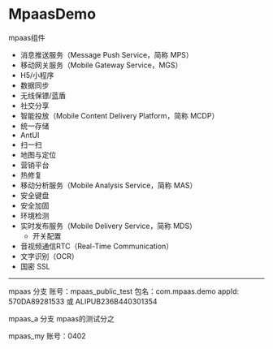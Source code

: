 # MpaasDemo

mpaas组件
- 消息推送服务（Message Push Service，简称 MPS）
- 移动网关服务（Mobile Gateway Service，MGS）
- H5/小程序
- 数据同步
- 无线保镖/蓝盾
- 社交分享
- 智能投放（Mobile Content Delivery Platform，简称 MCDP）
- 统一存储
- AntUI
- 扫一扫
- 地图与定位
- 营销平台
- 热修复
- 移动分析服务（Mobile Analysis Service，简称 MAS）
- 安全键盘
- 安全加固
- 环境检测
- 实时发布服务（Mobile Delivery Service，简称 MDS）
  - 开关配置
- 音视频通信RTC（Real-Time Communication）
- 文字识别（OCR）
- 国密 SSL

---

mpaas 分支
账号：mpaas_public_test
包名：com.mpaas.demo
appId: 570DA89281533 或 ALIPUB236B440301354

mpaas_a 分支
mpaas的测试分之

mpaas_my
账号：0402

